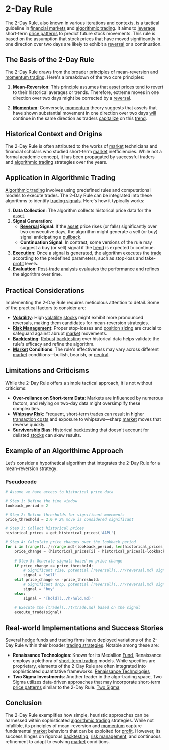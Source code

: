 # 2-Day Rule

The 2-Day Rule, also known in various iterations and contexts, is a tactical guideline in [financial markets](../f/financial_market.md) and [algorithmic trading](../a/algorithmic_trading.md). It aims to [leverage](../l/leverage.md) short-term [price patterns](../p/price_patterns.md) to predict future stock movements. This rule is based on the assumption that stock prices that have moved significantly in one direction over two days are likely to exhibit a [reversal](../r/reversal.md) or a continuation.

## The Basis of the 2-Day Rule

The 2-Day Rule draws from the broader principles of mean-reversion and [momentum trading](../m/momentum_trading.md). Here's a breakdown of the two core principles:

1. **Mean-Reversion**: This principle assumes that [asset](../a/asset.md) prices tend to revert to their historical averages or trends. Therefore, extreme moves in one direction over two days might be corrected by a [reversal](../r/reversal.md).
   
2. **[Momentum](../m/momentum.md)**: Conversely, [momentum](../m/momentum.md) theory suggests that assets that have shown substantial movement in one direction over two days [will](../w/will.md) continue in the same direction as traders [capitalize](../c/capitalize.md) on this [trend](../t/trend.md).

## Historical Context and Origins

The 2-Day Rule is often attributed to the works of [market](../m/market.md) technicians and financial scholars who studied short-term [market](../m/market.md) inefficiencies. While not a formal academic concept, it has been propagated by successful traders and [algorithmic trading](../a/algorithmic_trading.md) strategies over the years.

## Application in Algorithmic Trading

[Algorithmic trading](../a/algorithmic_trading.md) involves using predefined rules and computational models to execute trades. The 2-Day Rule can be integrated into these algorithms to identify [trading signals](../t/trading_signals.md). Here's how it typically works:

1. **Data Collection**: The algorithm collects historical price data for the [asset](../a/asset.md).
2. **Signal Generation**:
   - **[Reversal](../r/reversal.md) Signal**: If the [asset](../a/asset.md) price rises (or falls) significantly over two consecutive days, the algorithm might generate a sell (or buy) signal anticipating a [pullback](../p/pullback.md).
   - **Continuation Signal**: In contrast, some versions of the rule may suggest a buy (or sell) signal if the [trend](../t/trend.md) is expected to continue.
3. **[Execution](../e/execution.md)**: Once a signal is generated, the algorithm executes the [trade](../t/trade.md) according to the predefined parameters, such as stop-loss and take-[profit](../p/profit.md) levels.
4. **Evaluation**: [Post-trade analysis](../p/post-trade_analysis.md) evaluates the performance and refines the algorithm over time.

## Practical Considerations

Implementing the 2-Day Rule requires meticulous attention to detail. Some of the practical factors to consider are:

- **[Volatility](../v/volatility.md)**: High [volatility](../v/volatility.md) [stocks](../s/stock.md) might exhibit more pronounced reversals, making them candidates for mean-reversion strategies.
- **[Risk Management](../r/risk_management.md)**: Proper stop-losses and [position sizing](../p/position_sizing.md) are crucial to safeguard against abrupt [market](../m/market.md) movements.
- **[Backtesting](../b/backtesting.md)**: [Robust](../r/robust.md) [backtesting](../b/backtesting.md) over historical data helps validate the rule's efficacy and refine the algorithm.
- **[Market](../m/market.md) Conditions**: The rule's effectiveness may vary across different [market](../m/market.md) conditions—bullish, bearish, or [neutral](../n/neutral.md).

## Limitations and Criticisms

While the 2-Day Rule offers a simple tactical approach, it is not without criticisms:

- **Over-reliance on Short-term Data**: Markets are influenced by numerous factors, and relying on two-day data might oversimplify these complexities.
- **[Whipsaw](../w/whipsaw.md) [Risk](../r/risk.md)**: Frequent, short-term trades can result in higher [transaction costs](../t/transaction_costs.md) and exposure to whipsaws—sharp [market](../m/market.md) moves that reverse quickly.
- **[Survivorship Bias](../s/survivorship_bias.md)**: Historical [backtesting](../b/backtesting.md) that doesn't account for delisted [stocks](../s/stock.md) can skew results.

## Example of an Algorithimc Approach

Let's consider a hypothetical algorithm that integrates the 2-Day Rule for a mean-reversion strategy:

### Pseudocode

```python
# Assume we have access to historical price data

# Step 1: Define the time window
lookback_period = 2

# Step 2: Define thresholds for significant movements
price_threshold = 2.0 # 2% move is considered significant

# Step 3: Collect historical prices
historical_prices = get_historical_prices('AAPL')

# Step 4: Calculate price changes over the lookback period
for i in [range](../r/range.md)(lookback_period, len(historical_prices)):
    price_change = (historical_prices[i] - historical_prices[i-lookback_period]) / historical_prices[i-lookback_period] * 100
    
    # Step 5: Generate signals based on price change
    if price_change >= price_threshold:
        # Significant rise, potential [reversal](../r/reversal.md) signal
        signal = 'sell'
    elif price_change <= -price_threshold:
        # Significant drop, potential [reversal](../r/reversal.md) signal
        signal = 'buy'
    else:
        signal = '[hold](../h/hold.md)'
    
    # Execute the [trade](../t/trade.md) based on the signal
    execute_trade(signal)
```

## Real-world Implementations and Success Stories

Several [hedge](../h/hedge.md) funds and trading firms have deployed variations of the 2-Day Rule within their broader [trading strategies](../t/trading_strategies.md). Notable among these are:

- **Renaissance Technologies**: Known for its Medallion [Fund](../f/fund.md), Renaissance employs a plethora of [short-term trading](../s/short-term_trading.md) models. While specifics are proprietary, elements of the 2-Day Rule are often integrated into sophisticated quantitative frameworks. [Renaissance Technologies](https://www.rentech.com/)
- **Two Sigma Investments**: Another leader in the algo-trading space, Two Sigma utilizes data-driven approaches that may incorporate short-term [price patterns](../p/price_patterns.md) similar to the 2-Day Rule. [Two Sigma](https://www.twosigma.com/)

## Conclusion

The 2-Day Rule exemplifies how simple, heuristic approaches can be harnessed within sophisticated [algorithmic trading](../a/algorithmic_trading.md) strategies. While not infallible, its principles of mean-reversion and [momentum](../m/momentum.md) capture fundamental [market](../m/market.md) behaviors that can be exploited for [profit](../p/profit.md). However, its success hinges on rigorous [backtesting](../b/backtesting.md), [risk management](../r/risk_management.md), and continuous refinement to adapt to evolving [market](../m/market.md) conditions.